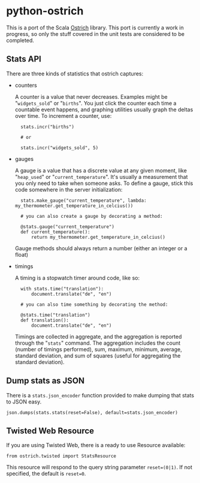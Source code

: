 # python-ostrich

This is a port of the Scala [Ostrich](http://github.com/twitter/ostrich) library. This port is currently a work in progress, so only the stuff covered in the unit tests are considered to be completed.

## Stats API ##

There are three kinds of statistics that ostrich captures:

- counters
  
  A counter is a value that never decreases. Examples might be "`widgets_sold`" or "`births`". You
  just click the counter each time a countable event happens, and graphing utilities usually graph
  the deltas over time. To increment a counter, use:
 
        stats.incr("births")
        
        # or

        stats.incr("widgets_sold", 5)

- gauges

  A gauge is a value that has a discrete value at any given moment, like "`heap_used`" or
  "`current_temperature`". It's usually a measurement that you only need to take when someone asks.
  To define a gauge, stick this code somewhere in the server initialization:

        stats.make_gauge("current_temperature", lambda: my_thermometer.get_temperature_in_celcius())

        # you can also create a gauge by decorating a method:

        @stats.gauge("current_temperature")
        def current_temperature():
            return my_thermometer.get_temperature_in_celcius()

  Gauge methods should always return a number (either an integer or a float)

- timings

  A timing is a stopwatch timer around code, like so:

        with stats.time("translation"):
            document.translate("de", "en")

        # you can also time something by decorating the method:

        @stats.time("translation")
        def translation():
            document.translate("de", "en")

  Timings are collected in aggregate, and the aggregation is reported through the "`stats`" command.
  The aggregation includes the count (number of timings performed), sum, maximum, minimum, average,
  standard deviation, and sum of squares (useful for aggregating the standard deviation).

## Dump stats as JSON ##

There is a `stats.json_encoder` function provided to make dumping that stats to JSON easy.

    json.dumps(stats.stats(reset=False), default=stats.json_encoder)

## Twisted Web Resource ##

If you are using Twisted Web, there is a ready to use Resource available:

    from ostrich.twisted import StatsResource

This resource will respond to the query string parameter `reset=(0|1)`. If not specified, the default is `reset=0`.
